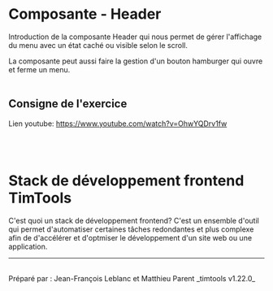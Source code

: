 # Composante - Header

Introduction de la composante Header qui nous permet de gérer l'affichage du menu avec un état caché ou visible selon le scroll.

La composante peut aussi faire la gestion d'un bouton hamburger qui ouvre et ferme un menu.
<br><br>

## **Consigne de l'exercice**

Lien youtube: https://www.youtube.com/watch?v=OhwYQDrv1fw

<br><br>

# Stack de développement frontend TimTools

C'est quoi un stack de développement frontend? C'est un ensemble d'outil qui permet d'automatiser certaines tâches redondantes et plus complexe afin de d'accélérer et d'optmiser le développement d'un site web ou une application.

<hr><br>
Préparé par : Jean-François Leblanc et Matthieu Parent _timtools v1.22.0_
